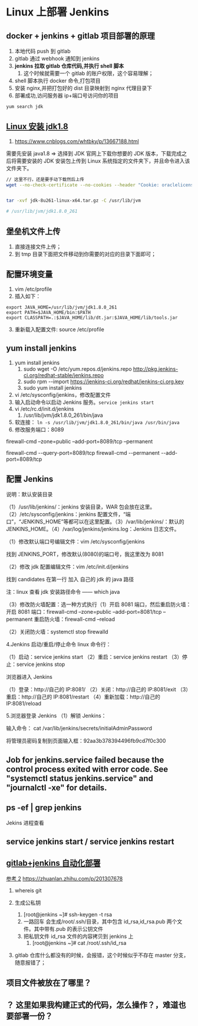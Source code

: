 # Linux 上部署 Jenkins

## docker + jenkins + gitlab 项目部署的原理

1. 本地代码 push 到 gitlab
2. gitlab 通过 webhook 通知到 jenkins
3. **jenkins 拉取 gitlab 仓库代码,并执行 shell 脚本**
   1. 这个时候就需要一个 gitlab 的账户权限，这个容易理解；
4. shell 脚本执行 docker 命令,打包项目
5. 安装 nginx,并把打包好的 dist 目录映射到 nginx 代理目录下
6. 部署成功,访问服务器 ip+端口号访问你的项目

```bash
yum search jdk
```

## [Linux 安装 jdk1.8](https://blog.csdn.net/qq_25646191/article/details/109097265)

1. https://www.cnblogs.com/whtbky/p/13667188.html

需要先安装 java1.8 => 选择到 JDK 官网上下载你想要的 JDK 版本，下载完成之后将需要安装的 JDK 安装包上传到 Linux 系统指定的文件夹下，并且命令进入该文件夹下。

```bash
// 这里不行，还是要手动下载然后上传
wget --no-check-certificate --no-cookies --header "Cookie: oraclelicense=accept-securebackup-cookie" https://download.oracle.com/otn/java/jdk/8u261-b12/a4634525489241b9a9e1aa73d9e118e6/jdk-8u261-linux-x64.tar.gz


tar -xvf jdk-8u261-linux-x64.tar.gz -C /usr/lib/jvm

# /usr/lib/jvm/jdk1.8.0_261


```

## 堡垒机文件上传

1. 直接连接文件上传；
2. 到 tmp 目录下面把文件移动到你需要的对应的目录下面即可；

## 配置环境变量

1. vim /etc/profile
2. 插入如下：

```
export JAVA_HOME=/usr/lib/jvm/jdk1.8.0_261
export PATH=$JAVA_HOME/bin:$PATH
export CLASSPATH=.:$JAVA_HOME/lib/dt.jar:$JAVA_HOME/lib/tools.jar
```

3. 重新载入配置文件: source /etc/profile

## yum install jenkins

1. yum install jenkins
   1. sudo wget -O /etc/yum.repos.d/jenkins.repo http://pkg.jenkins-ci.org/redhat-stable/jenkins.repo
   2. sudo rpm --import https://jenkins-ci.org/redhat/jenkins-ci.org.key
   3. sudo yum install jenkins
2. vi /etc/sysconfig/jenkins，修改配置文件
3. 输入启动命令以启动 Jenkins 服务。`service jenkins start`
4. vi /etc/rc.d/init.d/jenkins
   1. /usr/lib/jvm/jdk1.8.0_261/bin/java
5. 软连接： `ln -s /usr/lib/jvm/jdk1.8.0_261/bin/java /usr/bin/java`
6. 修改服务端口：8089

firewall-cmd –zone=public –add-port=8089/tcp –permanent

firewall-cmd --query-port=8089/tcp firewall-cmd --permanent --add-port=8089/tcp

## 配置 Jenkins

说明：默认安装目录

（1）/usr/lib/jenkins/：jenkins 安装目录，WAR 包会放在这里。（2）/etc/sysconfig/jenkins：jenkins 配置文件，“端口”，“JENKINS_HOME”等都可以在这里配置。（3）/var/lib/jenkins/：默认的 JENKINS_HOME。（4）/var/log/jenkins/jenkins.log：Jenkins 日志文件。

（1）修改默认端口号编辑文件：vim /etc/sysconfig/jenkins

找到 JENKINS_PORT，修改默认(8080)的端口号，我这里改为 8081

（2）修改 jdk 配置编辑文件：vim /etc/init.d/jenkins

找到 candidates 在第一行 加入 自己的 jdk 的 java 路径

注：linux 查看 jdk 安装路径命令 —— which java

（3）修改防火墙配置：选一种方式执行（1）开启 8081 端口，然后重启防火墙： 开启 8081 端口：firewall-cmd –zone=public –add-port=8081/tcp –permanent 重启防火墙：firewall-cmd –reload

（2）关闭防火墙：systemctl stop firewalld

4.Jenkins 启动/重启/停止命令 linux 命令行：

（1）启动：service jenkins start （2）重启：service jenkins restart （3）停止：service jenkins stop

浏览器进入 Jenkins

（1）登录：http://自己的 IP:8081/ （2）关闭：http://自己的 IP:8081/exit （3）重启：http://自己的 IP:8081/restart （4）重新加载：http://自己的 IP:8081/reload

5.浏览器登录 Jenkins （1）解锁 Jenkins：

输入命令： cat /var/lib/jenkins/secrets/initialAdminPassword

将管理员密码复制到页面输入框：92aa3b378394496fb9cd7f0c300

## Job for jenkins.service failed because the control process exited with error code. See "systemctl status jenkins.service" and "journalctl -xe" for details.

<!-- 最终通过软连接的形式解决了java的依赖的问题 -->

## ps -ef | grep jenkins

Jekins 进程查看

## service jenkins start / service jenkins restart

## [gitlab+jenkins 自动化部署](https://blog.csdn.net/ALLLiu/article/details/122559546)

[参考 2](https://blog.csdn.net/ALLLiu/article/details/122559546) https://zhuanlan.zhihu.com/p/201307678

1. whereis git

2. 生成公私钥
   1. [root@jenkins ~]# ssh-keygen -t rsa
   2. 一路回车 会生成/root/.ssh/目录，其中包含 id_rsa,id_rsa.pub 两个文件。其中带有.pub 的表示公钥文件
   3. 把私钥文件 id_rsa 文件的内容拷贝到 jenkins 上
      1. [root@jenkins ~]# cat /root/.ssh/id_rsa
3. gitlab 仓库什么都没有的时候，会报错，这个时候似乎不存在 master 分支，随意报错了；

## 项目文件被放在了哪里？

## ？ 这里如果我构建正式的代码，怎么操作？，难道也要部署一份？

